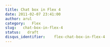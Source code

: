 ```yaml
---
title: Chat box in Flex 4
date: 2011-02-07 23:41:00
author: arul
category:   Flex
slug:   chat-box-in-flex-4
status:   draft
disqus_identifier:    flex-chat-box-in-flex-4
---
```

